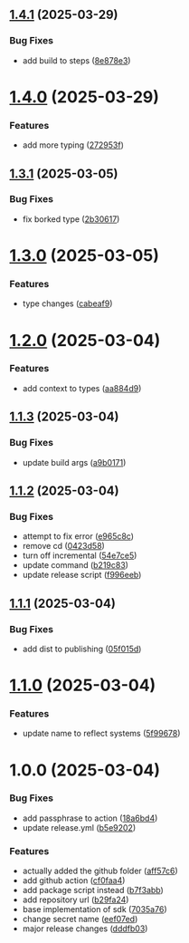 ## [1.4.1](https://github.com/Una-Ecom/plugin-sdk/compare/v1.4.0...v1.4.1) (2025-03-29)


### Bug Fixes

* add build to steps ([8e878e3](https://github.com/Una-Ecom/plugin-sdk/commit/8e878e3f5b07f5ad227c5eb2e83ebce8bc8f1bfb))

# [1.4.0](https://github.com/Una-Ecom/plugin-sdk/compare/v1.3.1...v1.4.0) (2025-03-29)


### Features

* add more typing ([272953f](https://github.com/Una-Ecom/plugin-sdk/commit/272953fef12aac4005a35c97eb6fc510693fa848))

## [1.3.1](https://github.com/Una-Ecom/plugin-sdk/compare/v1.3.0...v1.3.1) (2025-03-05)


### Bug Fixes

* fix borked type ([2b30617](https://github.com/Una-Ecom/plugin-sdk/commit/2b306177fb562e5562eb772dd399fbfdf6068e4f))

# [1.3.0](https://github.com/Una-Ecom/plugin-sdk/compare/v1.2.0...v1.3.0) (2025-03-05)


### Features

* type changes ([cabeaf9](https://github.com/Una-Ecom/plugin-sdk/commit/cabeaf955b28d149ee23c8fc678ebf82b206534a))

# [1.2.0](https://github.com/Una-Ecom/plugin-sdk/compare/v1.1.3...v1.2.0) (2025-03-04)


### Features

* add context to types ([aa884d9](https://github.com/Una-Ecom/plugin-sdk/commit/aa884d9509722ee974ca1d487e80bb6f4d876721))

## [1.1.3](https://github.com/Una-Ecom/plugin-sdk/compare/v1.1.2...v1.1.3) (2025-03-04)


### Bug Fixes

* update build args ([a9b0171](https://github.com/Una-Ecom/plugin-sdk/commit/a9b0171187ec5d325f003d379fef4518a98f45e0))

## [1.1.2](https://github.com/Una-Ecom/plugin-sdk/compare/v1.1.1...v1.1.2) (2025-03-04)


### Bug Fixes

* attempt to fix error ([e965c8c](https://github.com/Una-Ecom/plugin-sdk/commit/e965c8c7bfc4050942234627de8c41f5567b6435))
* remove cd ([0423d58](https://github.com/Una-Ecom/plugin-sdk/commit/0423d580ad73efff5c587060687a92e3ef73b15a))
* turn off incremental ([54e7ce5](https://github.com/Una-Ecom/plugin-sdk/commit/54e7ce50a3794aaede1428825420a951cd605b61))
* update command ([b219c83](https://github.com/Una-Ecom/plugin-sdk/commit/b219c83e342a0e20cc8a57f38f81b7223f2b52b6))
* update release script ([f996eeb](https://github.com/Una-Ecom/plugin-sdk/commit/f996eebefb6b4a24400f8163287a74a7eb920a60))

## [1.1.1](https://github.com/Una-Ecom/plugin-sdk/compare/v1.1.0...v1.1.1) (2025-03-04)


### Bug Fixes

* add dist to publishing ([05f015d](https://github.com/Una-Ecom/plugin-sdk/commit/05f015d1e852d93fd34ffb030ecf518bb59b2be2))

# [1.1.0](https://github.com/Una-Ecom/plugin-sdk/compare/v1.0.0...v1.1.0) (2025-03-04)


### Features

* update name to reflect systems ([5f99678](https://github.com/Una-Ecom/plugin-sdk/commit/5f99678c87977f2dcac588531d4ece66dd0e30ba))

# 1.0.0 (2025-03-04)


### Bug Fixes

* add passphrase to action ([18a6bd4](https://github.com/Una-Ecom/plugin-sdk/commit/18a6bd46e07cb59002a1f0d8c7e56865e3d768f1))
* update release.yml ([b5e9202](https://github.com/Una-Ecom/plugin-sdk/commit/b5e9202043be1883fefb645ed2ce4111d55c5233))


### Features

* actually added the github folder ([aff57c6](https://github.com/Una-Ecom/plugin-sdk/commit/aff57c67382359aadbe5cf98b2ad68655a23e79e))
* add github action ([cf0faa4](https://github.com/Una-Ecom/plugin-sdk/commit/cf0faa4aa4aef99c785c47a7c48e00dbc5899681))
* add package script instead ([b7f3abb](https://github.com/Una-Ecom/plugin-sdk/commit/b7f3abb8944cd49432b659b9a17fc23e4116b4ed))
* add repository url ([b29fa24](https://github.com/Una-Ecom/plugin-sdk/commit/b29fa2415250022e8896a29a69506acbb2e2528d))
* base implementation of sdk ([7035a76](https://github.com/Una-Ecom/plugin-sdk/commit/7035a7612067835dcd4ba1c008b2bab4a039d73b))
* change secret name ([eef07ed](https://github.com/Una-Ecom/plugin-sdk/commit/eef07ed0fad171b37b935644291810fecb28e133))
* major release changes ([dddfb03](https://github.com/Una-Ecom/plugin-sdk/commit/dddfb03506fbbe1f3c44a1cf9159e930cd3af50a))
